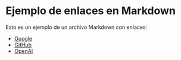 # Ejemplo de enlaces en Markdown

Esto es un ejemplo de un archivo Markdown con enlaces:

- [Google](https://www.google.com)
- [GitHub](https://www.github.com)
- [OpenAI](https://www.openai.com)
